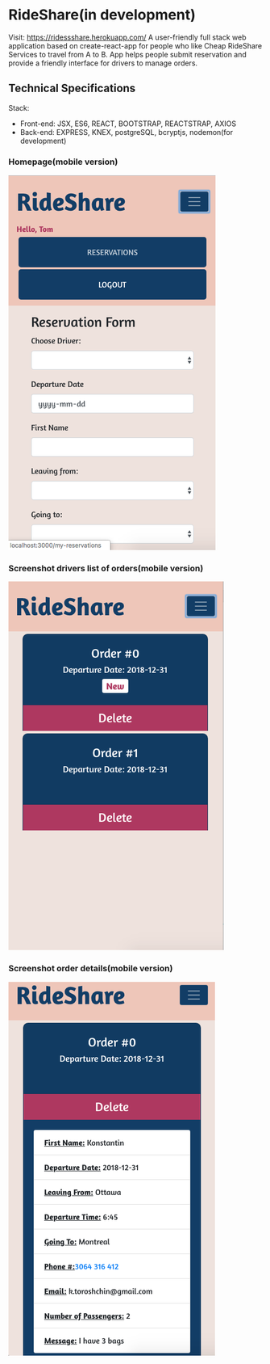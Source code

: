 # RideShare(in development)
Visit: https://ridessshare.herokuapp.com/
A user-friendly full stack web application based on create-react-app for people who like Cheap RideShare Services to travel from A to B.
App helps people submit reservation and provide a friendly interface for drivers to manage orders.

## Technical Specifications
Stack:
* Front-end: JSX, ES6, REACT, BOOTSTRAP, REACTSTRAP, AXIOS
* Back-end: EXPRESS, KNEX, postgreSQL, bcryptjs, nodemon(for development)




### Homepage(mobile version)
![Homepage](./docs/Homepage.png)
### Screenshot drivers list of orders(mobile version)
![Screenshot drivers account](./docs/Order_list.png)
### Screenshot order details(mobile version)
![Screenshot order details](./docs/Order_details.png)
